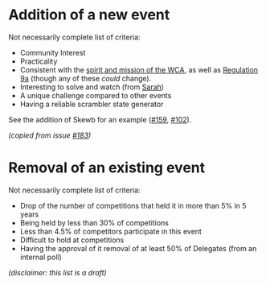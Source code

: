# Addition of a new event

Not necessarily complete list of criteria:

- Community Interest
- Practicality
- Consistent with the [spirit and mission of the WCA](https://www.worldcubeassociation.org/about), as well as [Regulation 9a](https://www.worldcubeassociation.org/regulations/#9a) (though any of these _could_  change).
- Interesting to solve and watch (from [Sarah](http://www.speedsolving.com/forum/showthread.php?47301-The-quot-Why-I-hate-this-event-quot-and-quot-Why-this-event-should-be-added-quot-thread&p=974947&viewfull=1#post974947))
- A unique challenge compared to other events
- Having a reliable scrambler state generator

See the addition of Skewb for an example ([#159](../issues/159), [#102](../issues/102)).

_(copied from issue [#183](../issues/183))_

# Removal of an existing event

Not necessarily complete list of criteria:

- Drop of the number of competitions that held it in more than 5% in 5 years
- Being held by less than 30% of competitions
- Less than 4.5% of competitors participate in this event
- Difficult to hold at competitions
- Having the approval of it removal of at least 50% of Delegates (from an internal poll)

_(disclaimer: this list is a draft)_
